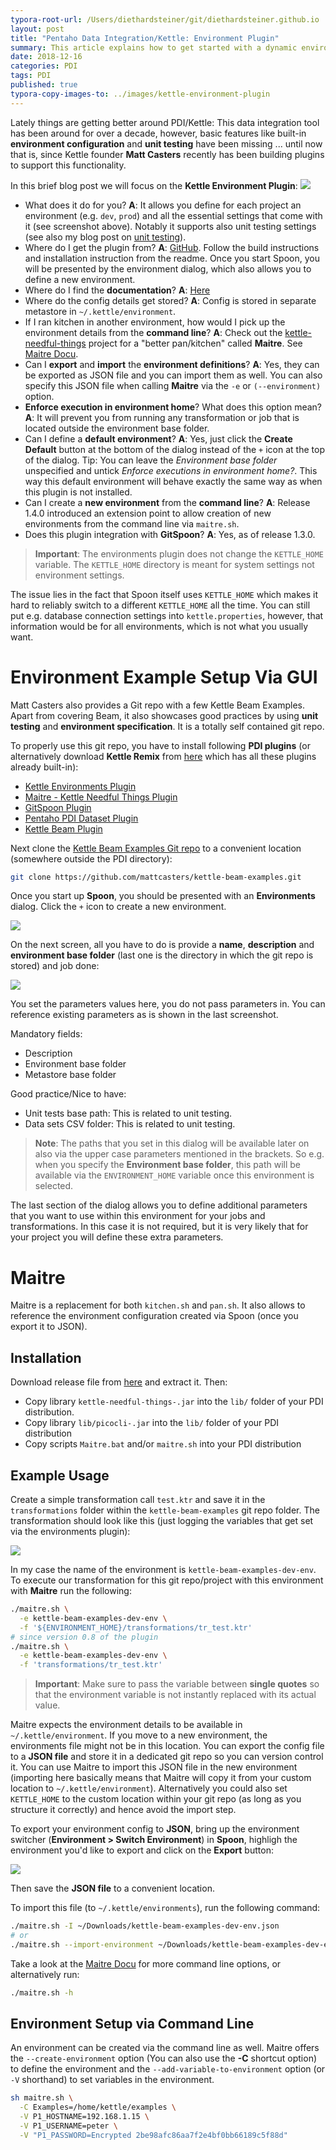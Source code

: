 ```yaml
---
typora-root-url: /Users/diethardsteiner/git/diethardsteiner.github.io
layout: post
title: "Pentaho Data Integration/Kettle: Environment Plugin"
summary: This article explains how to get started with a dynamic environment setup
date: 2018-12-16
categories: PDI
tags: PDI
published: true
typora-copy-images-to: ../images/kettle-environment-plugin
---
```


Lately things are getting better around PDI/Kettle: This data integration tool has been around for over a decade, however, basic features like built-in **environment configuration** and **unit testing** have been missing ... until now that is, since Kettle founder **Matt Casters** recently has been building plugins to support this functionality.

In this brief blog post we will focus on the **Kettle Environment Plugin**:
![](/images/kettle-environment-plugin/kettle-environment-1.png)

- What does it do for you? **A**: It allows you define for each project an environment (e.g. `dev`, `prod`) and all the essential settings that come with it (see screenshot above). Notably it supports also unit testing settings (see also my blog post on [unit testing](http://diethardsteiner.github.io/big/data/2016/01/30/PDI-Unit-Testing.html)).
- Where do I get the plugin from? **A**: [GitHub](https://github.com/mattcasters/kettle-environment). Follow the build instructions and installation instruction from the readme. Once you start Spoon, you will be presented by the environment dialog, which also allows you to define a new environment.
- Where do I find the **documentation**? **A**: [Here](https://github.com/mattcasters/kettle-environment/blob/master/README.md)
- Where do the config details get stored? **A**: Config is stored in separate metastore in `~/.kettle/environment`. 
- If I ran kitchen in another environment, how would I pick up the environment details from the **command line**? **A**: Check out the [kettle-needful-things](https://github.com/mattcasters/kettle-needful-things) project for a "better pan/kitchen" called **Maitre**. See [Maitre Docu](https://github.com/mattcasters/kettle-needful-things/wiki/Maitre).
- Can I **export** and **import** the **environment definitions**? **A**: Yes, they can be exported as JSON file and you can import them as well. You can also specify this JSON file when calling **Maitre** via the `-e`  or `(--environment)` option. 
- **Enforce execution in environment home**? What does this option mean? **A**: It will prevent you from running any transformation or job that is located outside the environment base folder.
- Can I define a **default environment**? **A**: Yes, just click the **Create Default** button at the bottom of the dialog instead of the `+` icon at the top of the dialog. Tip: You can leave the _Environment base folder_ unspecified and untick _Enforce executions in environment home?_. This way this default environment will behave exactly the same way as when this plugin is not installed.
- Can I create a **new environment** from the **command line**? **A**: Release 1.4.0 introduced an extension point to allow creation of new environments from the command line via `maitre.sh`.
- Does this plugin integration with **GitSpoon**? **A**: Yes, as of release 1.3.0.

> **Important**: The environments plugin does not change the `KETTLE_HOME` variable. The `KETTLE_HOME` directory is meant for system settings not environment settings. 

The issue lies in the fact that Spoon itself uses `KETTLE_HOME` which makes it hard to reliably switch to a different `KETTLE_HOME` all the time. You can still put e.g. database connection settings into `kettle.properties`, however, that information would be for all environments, which is not what you usually want.

# Environment Example Setup Via GUI

Matt Casters also provides a Git repo with a few Kettle Beam Examples. Apart from covering Beam, it also showcases good practices by using **unit testing** and **environment specification**. It is a totally self contained git repo.

To properly use this git repo, you have to install following **PDI plugins** (or alternatively download **Kettle Remix** from [here](http://www.kettle.be) which has all these plugins already built-in):

- [Kettle Environments Plugin](https://github.com/mattcasters/kettle-environment)
- [Maitre - Kettle Needful Things Plugin](https://github.com/mattcasters/kettle-needful-things)
- [GitSpoon Plugin](https://github.com/HiromuHota/pdi-git-plugin)
- [Pentaho PDI Dataset Plugin](https://github.com/mattcasters/pentaho-pdi-dataset)
- [Kettle Beam Plugin](https://github.com/mattcasters/kettle-beam)

Next clone the [Kettle Beam Examples Git repo](https://github.com/mattcasters/kettle-beam-examples) to a convenient location (somewhere outside the PDI directory):

```bash
git clone https://github.com/mattcasters/kettle-beam-examples.git
```

Once you start up **Spoon**, you should be presented with an **Environments** dialog. Click the `+` icon to create a new environment.

![](/images/kettle-environment-plugin/kettle-environment-0.png)

On the next screen, all you have to do is provide a **name**, **description** and **environment base folder** (last one is the directory in which the git repo is stored) and job done:

![](/images/kettle-environment-plugin/kettle-environment-1.png)

You set the parameters values here, you do not pass parameters in. You can reference existing parameters as is shown in the last screenshot.

Mandatory fields:

- Description
- Environment base folder
- Metastore base folder

Good practice/Nice to have:

- Unit tests base path: This is related to unit testing.
- Data sets CSV folder: This is related to unit testing.

> **Note**: The paths that you set in this dialog will be available later on also via the upper case parameters mentioned in the brackets. So e.g. when you specify the **Environment base folder**, this path will be available via the `ENVIRONMENT_HOME` variable once this environment is selected.

The last section of the dialog allows you to define additional parameters that you want to use within this environment for your jobs and transformations. In this case it is not required, but it is very likely that for your project you will define these extra parameters.

# Maitre

Maitre is a replacement for both `kitchen.sh` and `pan.sh`. It also allows to reference the environment configuration created via Spoon (once you export it to JSON).

## Installation

Download release file from [here](https://github.com/mattcasters/kettle-needful-things/releases) and extract it. Then:

* Copy library `kettle-needful-things-.jar` into the `lib/` folder of your PDI distribution.
* Copy library `lib/picocli-.jar` into the `lib/` folder of your PDI distribution
* Copy scripts `Maitre.bat` and/or `maitre.sh` into your PDI distribution

## Example Usage

Create a simple transformation call `test.ktr` and save it in the `transformations` folder within the `kettle-beam-examples` git repo folder. The transformation should look like this (just logging the variables that get set via the environments plugin):

![](/images/kettle-environment-plugin/kettle-environment-3.png)

In my case the name of the environment is `kettle-beam-examples-dev-env`. To execute our transformation for this git repo/project with this environment with **Maitre** run the following:

```bash
./maitre.sh \
  -e kettle-beam-examples-dev-env \
  -f '${ENVIRONMENT_HOME}/transformations/tr_test.ktr'
# since version 0.8 of the plugin
./maitre.sh \
  -e kettle-beam-examples-dev-env \
  -f 'transformations/tr_test.ktr'
```

> **Important**: Make sure to pass the variable between **single quotes** so that the environment variable is not instantly replaced with its actual value.

Maitre expects the environment details to be available in `~/.kettle/environment`. If you move to a new environment, the environments file might not be in this location. You can export the config file to a **JSON file** and store it in a dedicated git repo so you can version control it. You can use Maitre to import this JSON file in the new environment (importing here basically means that Maitre will copy it from your custom location to `~/.kettle/environment`). Alternatively you could also set `KETTLE_HOME` to the custom location within your git repo (as long as you structure it correctly) and hence avoid the import step.

To export your environment config to **JSON**, bring up the environment switcher (**Environment > Switch Environment**) in **Spoon**, highligh the environment you'd like to export and click on the **Export** button:

![](/images/kettle-environment-plugin/kettle-environment-1.png)

Then save the **JSON file** to a convenient location.

To import this file (to `~/.kettle/environments`), run the following command:

```bash
./maitre.sh -I ~/Downloads/kettle-beam-examples-dev-env.json 
# or
./maitre.sh --import-environment ~/Downloads/kettle-beam-examples-dev-env.json
```

Take a look at the [Maitre Docu](https://github.com/mattcasters/kettle-needful-things/wiki/Maitre) for more command line options, or alternatively run:

```bash
./maitre.sh -h
```



## Environment Setup via Command Line

An environment can be created via the command line as well. Maitre offers the `--create-environment` option (You can also use the **-C** shortcut option) to define the environment and the `--add-variable-to-environment` option (or `-V` shorthand) to set variables in the environment.

```bash
sh maitre.sh \
  -C Examples=/home/kettle/examples \
  -V P1_HOSTNAME=192.168.1.15 \
  -V P1_USERNAME=peter \
  -V "P1_PASSWORD=Encrypted 2be98afc86aa7f2e4bf0bb66189c5f88d"
```



